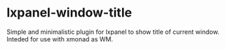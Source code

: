 lxpanel-window-title
====================

Simple and minimalistic plugin for lxpanel to show title of current window. Inteded for use with xmonad as WM.
